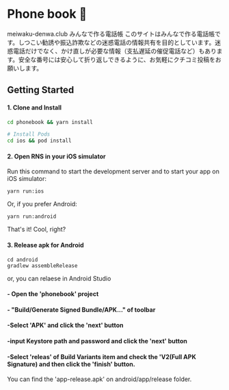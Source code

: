 # Phone book 🚀


meiwaku-denwa.club
みんなで作る電話帳
このサイトはみんなで作る電話帳です。しつこい勧誘や振込詐欺などの迷惑電話の情報共有を目的としています。迷惑電話だけでなく、かけ直しが必要な情報（支払遅延の催促電話など）もあります。安全な番号には安心して折り返しできるように、お気軽にクチコミ投稿をお願いします。


## Getting Started

#### 1. Clone and Install

```bash
cd phonebook && yarn install

# Install Pods
cd ios && pod install
```

#### 2. Open RNS in your iOS simulator

Run this command to start the development server and to start your app on iOS simulator:
```
yarn run:ios
```

Or, if you prefer Android:
```
yarn run:android
```

That's it! Cool, right?

#### 3. Release apk for Android
```
cd android
gradlew assembleRelease
```

or, you can relaese in Android Studio
#### - Open the 'phonebook' project
#### - "Build/Generate Signed Bundle/APK..." of toolbar
#### -Select 'APK' and click the 'next' button 
#### -input Keystore path and password and  click the 'next' button
#### -Select 'releas' of Build Variants item and check the 'V2(Full APK Signature) and then click the 'finish' button.

You can find the 'app-release.apk' on android/app/release folder.
